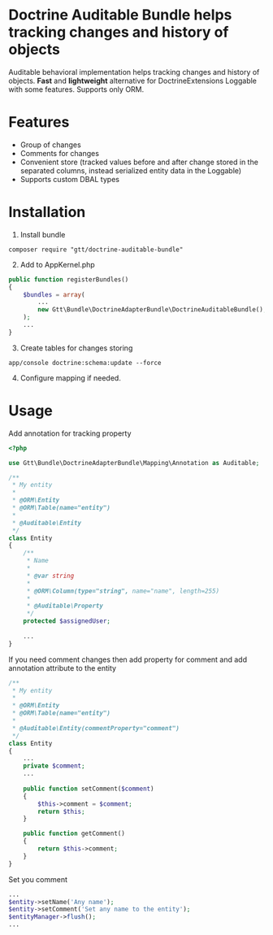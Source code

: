 Doctrine Auditable Bundle helps tracking changes and history of objects
===========================================

Auditable behavioral implementation helps tracking changes and history of objects.
**Fast** and **lightweight** alternative for DoctrineExtensions Loggable with some features.
Supports only ORM.

Features
===
- Group of changes
- Comments for changes
- Convenient store (tracked values before and after change stored in the separated columns, instead serialized entity data in the Loggable)
- Supports custom DBAL types


Installation
===
1. Install bundle
```
composer require "gtt/doctrine-auditable-bundle"
```

2. Add to AppKernel.php
```php
public function registerBundles()
{
    $bundles = array(
        ...
        new Gtt\Bundle\DoctrineAdapterBundle\DoctrineAuditableBundle(),
    );
    ...
}
```
3. Create tables for changes storing
```
app/console doctrine:schema:update --force
```
4. Configure mapping if needed.

Usage
===
Add annotation for tracking property
```php
<?php

use Gtt\Bundle\DoctrineAdapterBundle\Mapping\Annotation as Auditable;

/**
 * My entity
 *
 * @ORM\Entity
 * @ORM\Table(name="entity")
 *
 * @Auditable\Entity
 */
class Entity
{
    /**
     * Name
     *
     * @var string
     *
     * @ORM\Column(type="string", name="name", length=255)
     *
     * @Auditable\Property
     */
    protected $assignedUser;
    
    ...
}
```

If you need comment changes then add property for comment and add annotation attribute to the entity
```php
/**
 * My entity
 *
 * @ORM\Entity
 * @ORM\Table(name="entity")
 *
 * @Auditable\Entity(commentProperty="comment")
 */
class Entity
{
    ...
    private $comment;
    ...
    
    public function setComment($comment)
    {
        $this->comment = $comment;
        return $this;
    }

    public function getComment()
    {
        return $this->comment;
    }
}
```

Set you comment
```php
...
$entity->setName('Any name');
$entity->setComment('Set any name to the entity');
$entityManager->flush();
...
```